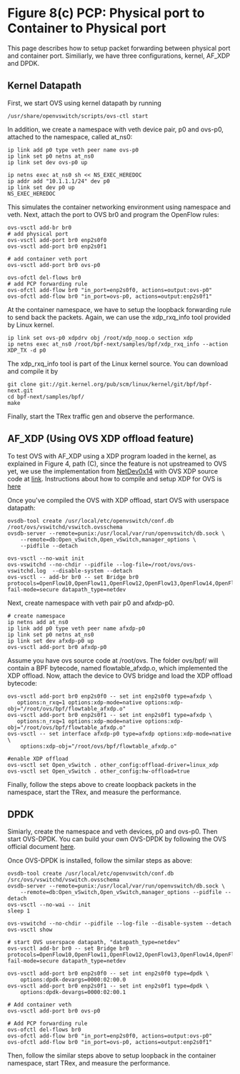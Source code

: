 # Figure 8(c) PCP: Physical port to Container to Physical port

This page describes how to setup packet forwarding between
physical port and container port. Similiarly, we have three
configurations, kernel, AF_XDP and DPDK.
 

## Kernel Datapath
First, we start OVS using kernel datapath by running
```shell
/usr/share/openvswitch/scripts/ovs-ctl start
```
In addition, we create a namespace with veth device pair,
p0 and ovs-p0, attached to the namespace, called at_ns0:
```shell
ip link add p0 type veth peer name ovs-p0
ip link set p0 netns at_ns0
ip link set dev ovs-p0 up

ip netns exec at_ns0 sh << NS_EXEC_HEREDOC
ip addr add "10.1.1.1/24" dev p0
ip link set dev p0 up
NS_EXEC_HEREDOC
```
This simulates the container networking environment using
namespace and veth. Next, attach the port to OVS br0 and
program the OpenFlow rules:
```shell
ovs-vsctl add-br br0
# add physical port
ovs-vsctl add-port br0 enp2s0f0
ovs-vsctl add-port br0 enp2s0f1

# add container veth port
ovs-vsctl add-port br0 ovs-p0

ovs-ofctl del-flows br0
# add PCP forwarding rule
ovs-ofctl add-flow br0 "in_port=enp2s0f0, actions=output:ovs-p0"
ovs-ofctl add-flow br0 "in_port=ovs-p0, actions=output:enp2s0f1"
```
At the container namespace, we have to setup the loopback forwarding
rule to send back the packets. Again, we can use the xdp_rxq_info tool
provided by Linux kernel.
```shell
ip link set ovs-p0 xdpdrv obj /root/xdp_noop.o section xdp
ip netns exec at_ns0 /root/bpf-next/samples/bpf/xdp_rxq_info --action XDP_TX -d p0
```

The xdp_rxq_info tool is part of the Linux kernel source.
You can download and compile it by
```shell
git clone git://git.kernel.org/pub/scm/linux/kernel/git/bpf/bpf-next.git
cd bpf-next/samples/bpf/
make
```
Finally, start the TRex traffic gen and observe the performance.
 

## AF_XDP (Using OVS XDP offload feature)
To test OVS with AF_XDP using a XDP program loaded in the kernel,
as explained in Figure 4, path (C),
since the feature is not upstreamed to OVS yet, we use the implementation from
[NetDev0x14](https://netdevconf.info/0x14/session.html?talk-fast-OVS-data-path-with-XDP)
with OVS XDP source code at
[link](https://github.com/tmakita/ovs/tree/xdp_offload_v4).
Instructions about how to compile and setup XDP for OVS is
[here](https://www.mail-archive.com/ovs-dev@openvswitch.org/msg45932.html)

Once you've compiled the OVS with XDP offload, start OVS with userspace datapath:
```shell
ovsdb-tool create /usr/local/etc/openvswitch/conf.db /root/ovs/vswitchd/vswitch.ovsschema
ovsdb-server --remote=punix:/usr/local/var/run/openvswitch/db.sock \
    --remote=db:Open_vSwitch,Open_vSwitch,manager_options \
    --pidfile --detach

ovs-vsctl --no-wait init
ovs-vswitchd --no-chdir --pidfile --log-file=/root/ovs/ovs-vswitchd.log  --disable-system --detach
ovs-vsctl -- add-br br0 -- set Bridge br0 protocols=OpenFlow10,OpenFlow11,OpenFlow12,OpenFlow13,OpenFlow14,OpenFlow15 fail-mode=secure datapath_type=netdev
```

Next, create namespace with veth pair p0 and afxdp-p0.
```shell
# create namespace
ip netns add at_ns0
ip link add p0 type veth peer name afxdp-p0
ip link set p0 netns at_ns0
ip link set dev afxdp-p0 up
ovs-vsctl add-port br0 afxdp-p0
```
Assume you have ovs source code at /root/ovs. The folder ovs/bpf/ will contain
a BPF bytecode, named flowtable_afxdp.o, which implemented the XDP offload.
Now, attach the device to OVS bridge and load the XDP offload bytecode:

```shell
ovs-vsctl add-port br0 enp2s0f0 -- set int enp2s0f0 type=afxdp \
   options:n_rxq=1 options:xdp-mode=native options:xdp-obj="/root/ovs/bpf/flowtable_afxdp.o"
ovs-vsctl add-port br0 enp2s0f1 -- set int enp2s0f1 type=afxdp \
   options:n_rxq=1 options:xdp-mode=native options:xdp-obj="/root/ovs/bpf/flowtable_afxdp.o"
ovs-vsctl -- set interface afxdp-p0 type=afxdp options:xdp-mode=native \
    options:xdp-obj="/root/ovs/bpf/flowtable_afxdp.o"

#enable XDP offload
ovs-vsctl set Open_vSwitch . other_config:offload-driver=linux_xdp
ovs-vsctl set Open_vSwitch . other_config:hw-offload=true
``` 
Finally, follow the steps above to create loopback packets in the namespace,
start the TRex, and measure the performance.


## DPDK
Simiarly, create the namespace and veth devices, p0 and ovs-p0.
Then start OVS-DPDK. You can build your own OVS-DPDK by following the OVS
official document
[here](https://docs.openvswitch.org/en/latest/intro/install/dpdk/).

Once OVS-DPDK is installed, follow the similar steps as above:
```shell
ovsdb-tool create /usr/local/etc/openvswitch/conf.db /src/ovs/vswitchd/vswitch.ovsschema
ovsdb-server --remote=punix:/usr/local/var/run/openvswitch/db.sock \
    --remote=db:Open_vSwitch,Open_vSwitch,manager_options --pidfile --detach
ovs-vsctl --no-wai -- init
sleep 1

ovs-vswitchd --no-chdir --pidfile --log-file --disable-system --detach
ovs-vsctl show

# start OVS userspace datapath, "datapath_type=netdev"
ovs-vsctl add-br br0 -- set Bridge br0 protocols=OpenFlow10,OpenFlow11,OpenFlow12,OpenFlow13,OpenFlow14,OpenFlow15 fail-mode=secure datapath_type=netdev

ovs-vsctl add-port br0 enp2s0f0 -- set int enp2s0f0 type=dpdk \
    options:dpdk-devargs=0000:02:00.0
ovs-vsctl add-port br0 enp2s0f1 -- set int enp2s0f1 type=dpdk \
    options:dpdk-devargs=0000:02:00.1

# Add container veth
ovs-vsctl add-port br0 ovs-p0

# Add PCP forwarding rule
ovs-ofctl del-flows br0
ovs-ofctl add-flow br0 "in_port=enp2s0f0, actions=output:ovs-p0"
ovs-ofctl add-flow br0 "in_port=ovs-p0, actions=output:enp2s0f1"
```
Then, follow the similar steps above to setup loopback in the container
namespace, start TRex, and measure the performance.

